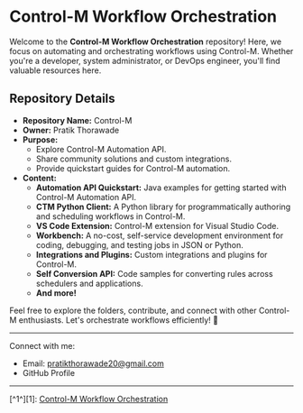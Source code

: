 # Control-M Workflow Orchestration

Welcome to the **Control-M Workflow Orchestration** repository! Here, we focus on automating and orchestrating workflows using Control-M. Whether you're a developer, system administrator, or DevOps engineer, you'll find valuable resources here.

## Repository Details

- **Repository Name:** Control-M
- **Owner:** Pratik Thorawade
- **Purpose:**
    - Explore Control-M Automation API.
    - Share community solutions and custom integrations.
    - Provide quickstart guides for Control-M automation.
- **Content:**
    - **Automation API Quickstart:** Java examples for getting started with Control-M Automation API.
    - **CTM Python Client:** A Python library for programmatically authoring and scheduling workflows in Control-M.
    - **VS Code Extension:** Control-M extension for Visual Studio Code.
    - **Workbench:** A no-cost, self-service development environment for coding, debugging, and testing jobs in JSON or Python.
    - **Integrations and Plugins:** Custom integrations and plugins for Control-M.
    - **Self Conversion API:** Code samples for converting rules across schedulers and applications.
    - **And more!**

Feel free to explore the folders, contribute, and connect with other Control-M enthusiasts. Let's orchestrate workflows efficiently! 🚀

---

Connect with me:
- Email: pratikthorawade20@gmail.com
- GitHub Profile

---

[^1^][1]: [Control-M Workflow Orchestration](https://github.com/controlm)
